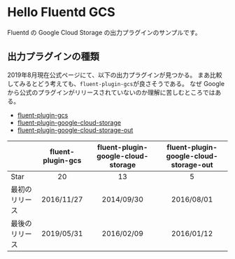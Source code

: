 # Hello Fluentd GCS
Fluentd の Google Cloud Storage の出力プラグインのサンプルです。

## 出力プラグインの種類
2019年8月現在公式ページにて、以下の出力プラグインが見つかる。
まあ比較してみるとどう考えても、`fluent-plugin-gcs`が良さそうである。
なぜ Google から公式のプラグインがリリースされていないのか理解に苦しむところではある。

* [fluent-plugin-gcs](https://github.com/daichirata/fluent-plugin-gcs)
* [fluent-plugin-google-cloud-storage](https://github.com/hfwang/fluent-plugin-google-cloud-storage)
* [fluent-plugin-google-cloud-storage-out](https://github.com/matsuokah/fluent-plugin-google-cloud-storage-out)

| |fluent-plugin-gcs|fluent-plugin-google-cloud-storage|fluent-plugin-google-cloud-storage-out|
|:---|:---:|:---:|:---:|
|Star| 20 | 13 | 5 |
|最初のリリース|2016/11/27|2014/09/30|2016/08/01|
|最後のリリース|2019/05/31|2016/02/09|2016/01/12|


